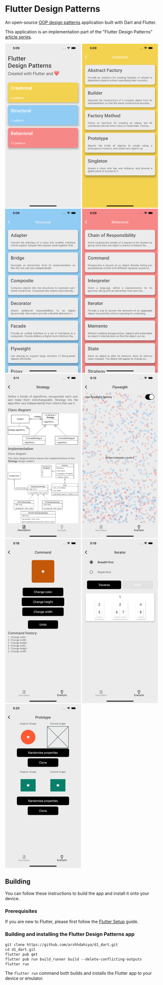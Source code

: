 # Flutter Design Patterns

An open-source [OOP design patterns](https://en.wikipedia.org/wiki/Design_Patterns) application built with Dart and Flutter.

This application is an implementation part of the "Flutter Design Patterns" [article series](https://kazlauskas.dev/blog/flutter-design-patterns-0-introduction).

<p float="left">
	<img src="./images/home.png" alt="Home Page" width="250">
	<img src="./images/creational.png" alt="Creational Design Patterns" width="250">
	<img src="./images/structural.png" alt="Structural Design Patterns" width="250">
	<img src="./images/behavioral.png" alt="Behavioral Design Patterns" width="250">
    <img src="./images/markdown.png" alt="Design Pattern Markdown" width="250">
	<img src="./images/flyweight.png" alt="Flyweight Design Pattern Example" width="250">
	<img src="./images/command.png" alt="Command Design Pattern Example" width="250">
	<img src="./images/iterator.png" alt="Iterator Design Pattern Example" width="250">
	<img src="./images/prototype.png" alt="Prototype Design Pattern Example" width="250">
</p>

## Building

You can follow these instructions to build the app and install it onto your device.

### Prerequisites

If you are new to Flutter, please first follow the [Flutter Setup](https://flutter.dev/setup/) guide.

### Building and installing the Flutter Design Patterns app

```
git clone https://github.com/arshhdahiya/d1_dart.git
cd d1_dart.git
flutter pub get
flutter pub run build_runner build --delete-conflicting-outputs
flutter run
```

The `flutter run` command both builds and installs the Flutter app to your device or emulator.
